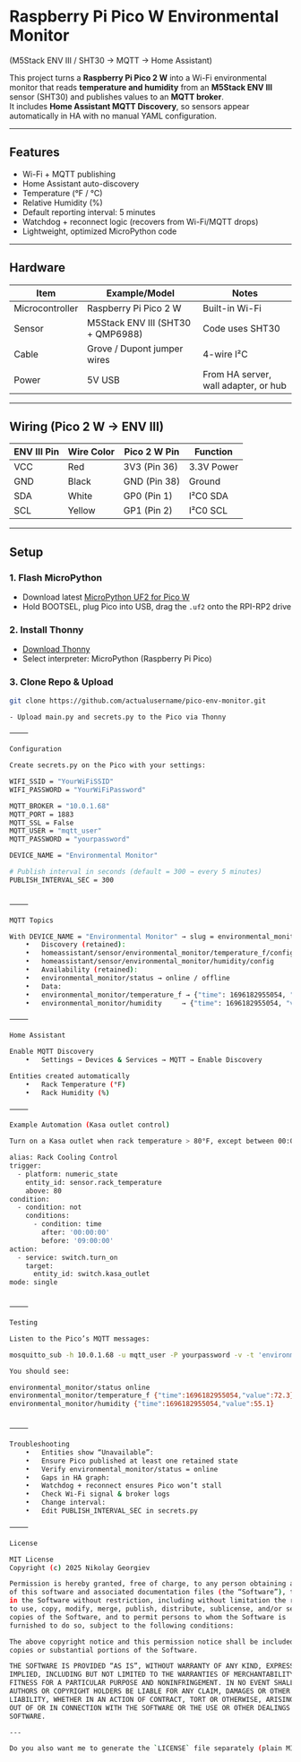 # Raspberry Pi Pico W Environmental Monitor  
(M5Stack ENV III / SHT30 → MQTT → Home Assistant)

This project turns a **Raspberry Pi Pico 2 W** into a Wi-Fi environmental monitor that reads **temperature and humidity** from an **M5Stack ENV III** sensor (SHT30) and publishes values to an **MQTT broker**.  
It includes **Home Assistant MQTT Discovery**, so sensors appear automatically in HA with no manual YAML configuration.

---

## Features
- Wi-Fi + MQTT publishing
- Home Assistant auto-discovery
- Temperature (°F / °C)
- Relative Humidity (%)
- Default reporting interval: 5 minutes
- Watchdog + reconnect logic (recovers from Wi-Fi/MQTT drops)
- Lightweight, optimized MicroPython code

---

## Hardware

| Item                         | Example/Model | Notes                          |
|------------------------------|---------------|--------------------------------|
| Microcontroller              | Raspberry Pi Pico 2 W | Built-in Wi-Fi |
| Sensor                       | M5Stack ENV III (SHT30 + QMP6988) | Code uses SHT30 |
| Cable                        | Grove / Dupont jumper wires | 4-wire I²C |
| Power                        | 5V USB | From HA server, wall adapter, or hub |

---

## Wiring (Pico 2 W → ENV III)

| ENV III Pin | Wire Color | Pico 2 W Pin | Function |
|-------------|------------|--------------|----------|
| VCC         | Red        | 3V3 (Pin 36) | 3.3V Power |
| GND         | Black      | GND (Pin 38) | Ground |
| SDA         | White      | GP0 (Pin 1)  | I²C0 SDA |
| SCL         | Yellow     | GP1 (Pin 2)  | I²C0 SCL |

---

## Setup

### 1. Flash MicroPython
- Download latest [MicroPython UF2 for Pico W](https://micropython.org/download/rp2-pico-w/)
- Hold BOOTSEL, plug Pico into USB, drag the `.uf2` onto the RPI-RP2 drive

### 2. Install Thonny
- [Download Thonny](https://thonny.org/)  
- Select interpreter: MicroPython (Raspberry Pi Pico)

### 3. Clone Repo & Upload
```bash
git clone https://github.com/actualusername/pico-env-monitor.git

- Upload main.py and secrets.py to the Pico via Thonny

⸻

Configuration

Create secrets.py on the Pico with your settings:

WIFI_SSID = "YourWiFiSSID"
WIFI_PASSWORD = "YourWiFiPassword"

MQTT_BROKER = "10.0.1.68"
MQTT_PORT = 1883
MQTT_SSL = False
MQTT_USER = "mqtt_user"
MQTT_PASSWORD = "yourpassword"

DEVICE_NAME = "Environmental Monitor"

# Publish interval in seconds (default = 300 → every 5 minutes)
PUBLISH_INTERVAL_SEC = 300


⸻

MQTT Topics

With DEVICE_NAME = "Environmental Monitor" → slug = environmental_monitor
	•	Discovery (retained):
	•	homeassistant/sensor/environmental_monitor/temperature_f/config
	•	homeassistant/sensor/environmental_monitor/humidity/config
	•	Availability (retained):
	•	environmental_monitor/status → online / offline
	•	Data:
	•	environmental_monitor/temperature_f → {"time": 1696182955054, "value": 72.3}
	•	environmental_monitor/humidity     → {"time": 1696182955054, "value": 55.1}

⸻

Home Assistant

Enable MQTT Discovery
	•	Settings → Devices & Services → MQTT → Enable Discovery

Entities created automatically
	•	Rack Temperature (°F)
	•	Rack Humidity (%)

⸻

Example Automation (Kasa outlet control)

Turn on a Kasa outlet when rack temperature > 80°F, except between 00:00–09:00.

alias: Rack Cooling Control
trigger:
  - platform: numeric_state
    entity_id: sensor.rack_temperature
    above: 80
condition:
  - condition: not
    conditions:
      - condition: time
        after: '00:00:00'
        before: '09:00:00'
action:
  - service: switch.turn_on
    target:
      entity_id: switch.kasa_outlet
mode: single


⸻

Testing

Listen to the Pico’s MQTT messages:

mosquitto_sub -h 10.0.1.68 -u mqtt_user -P yourpassword -v -t 'environmental_monitor/#'

You should see:

environmental_monitor/status online
environmental_monitor/temperature_f {"time":1696182955054,"value":72.3}
environmental_monitor/humidity {"time":1696182955054,"value":55.1}


⸻

Troubleshooting
	•	Entities show “Unavailable”:
	•	Ensure Pico published at least one retained state
	•	Verify environmental_monitor/status = online
	•	Gaps in HA graph:
	•	Watchdog + reconnect ensures Pico won’t stall
	•	Check Wi-Fi signal & broker logs
	•	Change interval:
	•	Edit PUBLISH_INTERVAL_SEC in secrets.py

⸻

License

MIT License
Copyright (c) 2025 Nikolay Georgiev

Permission is hereby granted, free of charge, to any person obtaining a copy
of this software and associated documentation files (the “Software”), to deal
in the Software without restriction, including without limitation the rights
to use, copy, modify, merge, publish, distribute, sublicense, and/or sell
copies of the Software, and to permit persons to whom the Software is
furnished to do so, subject to the following conditions:

The above copyright notice and this permission notice shall be included in all
copies or substantial portions of the Software.

THE SOFTWARE IS PROVIDED “AS IS”, WITHOUT WARRANTY OF ANY KIND, EXPRESS OR
IMPLIED, INCLUDING BUT NOT LIMITED TO THE WARRANTIES OF MERCHANTABILITY,
FITNESS FOR A PARTICULAR PURPOSE AND NONINFRINGEMENT. IN NO EVENT SHALL THE
AUTHORS OR COPYRIGHT HOLDERS BE LIABLE FOR ANY CLAIM, DAMAGES OR OTHER
LIABILITY, WHETHER IN AN ACTION OF CONTRACT, TORT OR OTHERWISE, ARISING FROM,
OUT OF OR IN CONNECTION WITH THE SOFTWARE OR THE USE OR OTHER DEALINGS IN THE
SOFTWARE.

---

Do you also want me to generate the `LICENSE` file separately (plain MIT text), or just keep it embedded in the README?
